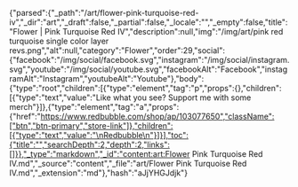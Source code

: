 {"parsed":{"_path":"/art/flower-pink-turquoise-red-iv","_dir":"art","_draft":false,"_partial":false,"_locale":"","_empty":false,"title":"Flower | Pink Turquoise Red IV","description":null,"img":"/img/art/pink red turquoise single color layer revs.png","alt":null,"category":"Flower","order":29,"social":{"facebook":"/img/social/facebook.svg","instagram":"/img/social/instagram.svg","youtube":"/img/social/youtube.svg","facebookAlt":"Facebook","instagramAlt":"Instagram","youtubeAlt":"Youtube"},"body":{"type":"root","children":[{"type":"element","tag":"p","props":{},"children":[{"type":"text","value":"Like what you see? Support me with some merch"}]},{"type":"element","tag":"a","props":{"href":"https://www.redbubble.com/shop/ap/103077650","className":["btn","btn-primary","store-link"]},"children":[{"type":"text","value":"\nRedbubble\n"}]}],"toc":{"title":"","searchDepth":2,"depth":2,"links":[]}},"_type":"markdown","_id":"content:art:Flower Pink Turquoise Red IV.md","_source":"content","_file":"art/Flower Pink Turquoise Red IV.md","_extension":"md"},"hash":"aJjYHGJdjk"}